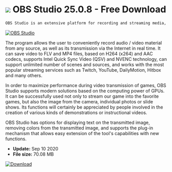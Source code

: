 # ![](https://cdn.softexe.net/static/icon/3/obs-studio-8959.png) OBS Studio 25.0.8 - Free Download

```sh
OBS Studio is an extensive platform for recording and streaming media, distributed on an open source basis. It is available on Windows, Linux and Mac OS platforms.
```
[![OBS Studio](https://gallery.dpcdn.pl/imgc/Tools/54286/g_-_420x350_1.5_-_x20140920124524_0.png)](https://softexe.net/win/multimedia/video/obs-studio:haea.html)

The program allows the user to conveniently record audio / video material from any source, as well as its transmission via the Internet in real time. It can save video to FLV and MP4 files, based on H264 (x264) and AAC codecs, supports Intel Quick Sync Video (QSV) and NVENC technology, can support unlimited number of scenes and sources, and works with the most popular streaming services such as Twitch, YouTube, DailyMotion, Hitbox and many others.
 
 In order to maximize performance during video transmission of games, OBS Studio supports modern solutions based on the computing power of GPUs. It can be successfully used not only to stream our game into the favorite games, but also the image from the camera, individual photos or slide shows. Its functions will certainly be appreciated by people involved in the creation of various kinds of demonstrations or instructional videos.
 
 OBS Studio has options for displaying text on the transmitted image, removing colors from the transmitted image, and supports the plug-in mechanism that allows easy extension of the tool's capabilities with new functions.


- **Update:** Sep 10 2020
- **File size:** 70.08 MB

[![Download](https://cdn.softexe.net/static/img/download.png)](https://softexe.net/win/multimedia/video/obs-studio:haea.html)

